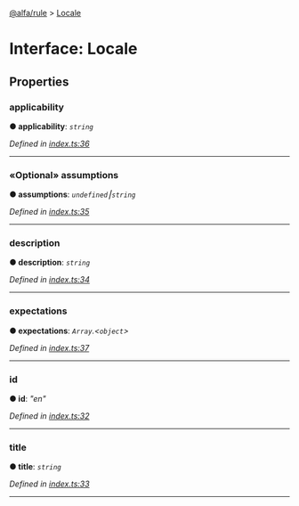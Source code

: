 [@alfa/rule](../README.md) > [Locale](../interfaces/locale.md)

# Interface: Locale

## Properties

<a id="applicability"></a>

### applicability

**● applicability**: _`string`_

_Defined in [index.ts:36](https://github.com/Siteimprove/alfa/blob/master/packages/rule/src/index.ts#L36)_

---

<a id="assumptions"></a>

### «Optional» assumptions

**● assumptions**: _`undefined`⎮`string`_

_Defined in [index.ts:35](https://github.com/Siteimprove/alfa/blob/master/packages/rule/src/index.ts#L35)_

---

<a id="description"></a>

### description

**● description**: _`string`_

_Defined in [index.ts:34](https://github.com/Siteimprove/alfa/blob/master/packages/rule/src/index.ts#L34)_

---

<a id="expectations"></a>

### expectations

**● expectations**: _`Array`.<`object`>_

_Defined in [index.ts:37](https://github.com/Siteimprove/alfa/blob/master/packages/rule/src/index.ts#L37)_

---

<a id="id"></a>

### id

**● id**: _"en"_

_Defined in [index.ts:32](https://github.com/Siteimprove/alfa/blob/master/packages/rule/src/index.ts#L32)_

---

<a id="title"></a>

### title

**● title**: _`string`_

_Defined in [index.ts:33](https://github.com/Siteimprove/alfa/blob/master/packages/rule/src/index.ts#L33)_

---
